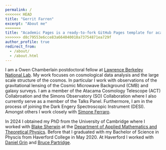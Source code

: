 ```yaml
---
permalink: /
<<<<<<< HEAD
title: "Gerrit Farren"
excerpt: "About me"
=======
title: "Academic Pages is a ready-to-fork GitHub Pages template for academic personal websites"
>>>>>>> d8c79553e6cce83a664040018a73754871ea729f
author_profile: true
redirect_from: 
  - /about/
  - /about.html
---
```


I am a Owen Chamberlain postdoctoral fellow at [Lawrence Berkeley National Lab](https://www.physics.lbl.gov/cosmo/). My work focuses on cosmological data analysis and the large scale structure of the cosmos. In particular I work with observations of the gravitational lensing of the Cosmic Microwave Background (CMB) and galaxy surveys. I am a member of the Atacama Cosmology Telescope (ACT) Collabroation and the Simons Observatory (SO) Collaboration where I also currently serve as a member of the Talks Panel.  Furthermore, I am in the process of joining the Dark Engery Spectroscopic Instrument (DESI). Amongst others I work closely with [Simone Ferraro](https://sferraro.lbl.gov/).

In 2024 I obtained my PhD from the University of Cambridge where I worked with [Blake Sherwin](http://bccp.berkeley.edu/sherwin/) at the [Department of Applied Mathematics and Theoretical Physics](https://www.damtp.cam.ac.uk/). Before that I graduated with my Bachelor of Science in Physcis from Haverford College in May 2020. At Haverford I worked with [Daniel Grin](http://danielgrin.net/) and [Bruce Partridge](https://www.haverford.edu/users/bpartrid).
